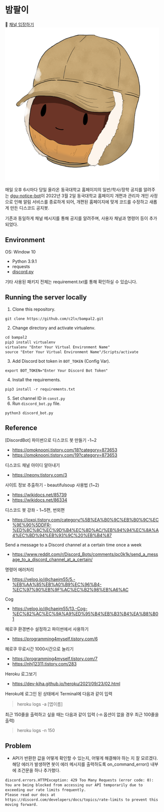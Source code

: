 # 밤팔이
:elephant: [채널 입장하기](https://discord.gg/6BVxgEvCM7)  
![bampal2_app_icon](./bampal2.png)

매일 오후 6시마다 당일 올라온
동국대학교 홈페이지의 일반/학사/장학 공지를 알려주는
[dgu-notice-bot](https://github.com/JuYeong0413/dgu-notice-bot)이 2022년 3월 2일 동국대학교 홈페이지 개편과 관리자 개인 사정으로 인해 알림 서비스를 종료하게 되어, 개편된 홈페이지에 맞게 코드를 수정하고 새롭게 만든 디스코드 공지봇.  

기존과 동일하게 채널 메시지를 통해 공지를 알려주며, 사용자 채널과 명령어 등이 추가되었다.

## Environment
OS: Window 10
* Python 3.9.1
* requests
* [discord.py](https://github.com/Rapptz/discord.py)  

기타 사용된 패키지 전체는 requirement.txt를 통해 확인하실 수 있습니다.

## Running the server locally
1. Clone this repository.
```terminal
git clone https://github.com/c2lv/bampal2.git
```
2. Change directory and activate virtualenv.
```terminal
cd bampal2
pip3 install virtualenv
virtualenv "Enter Your Virtual Environment Name"
source "Enter Your Virtual Environment Name"/Scripts/activate
```
3. Add Discord bot token in `BOT_TOKEN` (Config Var).
```terminal
export BOT_TOKEN="Enter Your Discord Bot Token"
```
4. Install the requirements.
```terminal
pip3 install -r requirements.txt
```
5. Set channel ID in `const.py`
6. Run `discord_bot.py` file.
```terminal
python3 discord_bot.py
```

## Reference
[DiscordBot] 파이썬으로 디스코드 봇 만들기 -1~2  
- https://omoknooni.tistory.com/18?category=873653  
- https://omoknooni.tistory.com/19?category=873653  

디스코드 채널 아이디 알아내기
- https://neony.tistory.com/3  

사이트 정보 추출하기 - beautifulsoup 사용법 (1~2)
- https://wikidocs.net/85739
- https://wikidocs.net/86334

디스코드 봇 강좌 - 1~5편, 번외편
- https://ioxoi.tistory.com/category/%5B%EA%B0%9C%EB%B0%9C%EC%9E%90%5DDFR-%ED%8C%8C%EC%9D%B4%EC%8D%AC/%EB%94%94%EC%8A%A4%EC%BD%94%EB%93%9C%20%EB%B4%87

Send a message to a Discord channel at a certain time once a week
- https://www.reddit.com/r/Discord_Bots/comments/pc0k1k/send_a_message_to_a_discord_channel_at_a_certain/

명령어 에러처리
- https://velog.io/@chaejm55/5.-%EB%AA%85%EB%A0%B9%EC%96%B4-%EC%97%90%EB%9F%AC%EC%B2%98%EB%A6%AC

Cog
- https://velog.io/@chaejm55/13.-Cog-%EC%82%AC%EC%9A%A9%ED%95%B4%EB%B3%B4%EA%B8%B01

헤로쿠 환경변수 설정하고 파이썬에서 사용하기
- https://programming4myself.tistory.com/6

헤로쿠 무료시간 1000시간으로 늘리기
- https://programming4myself.tistory.com/7
- https://nhj12311.tistory.com/283

Heroku 로그보기
- https://dev-kiha.github.io/heroku/2021/09/23/02.html

Heroku에 로그인 된 상태에서 Terminal에 다음과 같이 입력  
> heroku logs -a [앱이름]

최근 150줄을 출력하고 싶을 때는 다음과 같이 입력 (-n 옵션이 없을 경우 최근 100줄을 출력)
> heroku logs -n 150

## Problem

- API가 반환한 값을 어떻게 확인할 수 있는지, 어떻게 해결해야 하는 지 잘 모르겠다.  
해당 에러가 발생하면 봇이 에러 메시지를 출력하도록 on_command_error() 내부에 조건문을 하나 추가했다.

```terminal
discord.errors.HTTPException: 429 Too Many Requests (error code: 0): 
You are being blocked from accessing our API temporarily due to exceeding our rate limits frequently. 
Please read our docs at https://discord.com/developers/docs/topics/rate-limits to prevent this moving forward.
```
